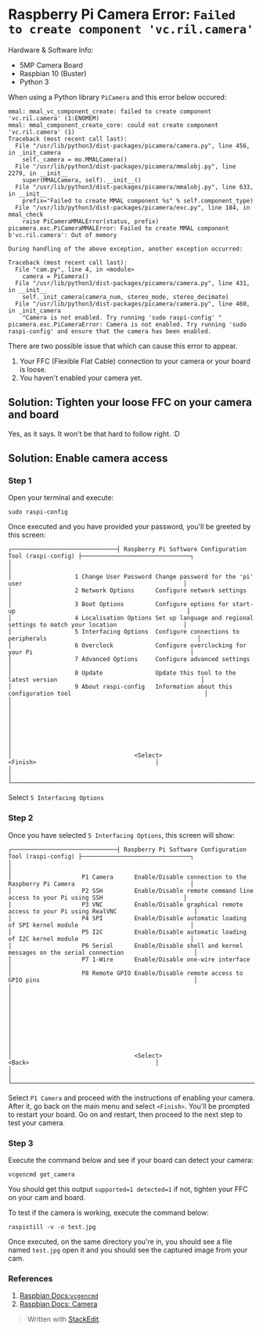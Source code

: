 
# Raspberry Pi Camera Error: `Failed to create component 'vc.ril.camera'`

Hardware & Software Info:
- 5MP Camera Board
- Raspbian 10 (Buster)
- Python 3

When using a Python library `PiCamera` and this error below occured:

    mmal: mmal_vc_component_create: failed to create component 'vc.ril.camera' (1:ENOMEM)
    mmal: mmal_component_create_core: could not create component 'vc.ril.camera' (1)
    Traceback (most recent call last):
      File "/usr/lib/python3/dist-packages/picamera/camera.py", line 456, in _init_camera
        self._camera = mo.MMALCamera()
      File "/usr/lib/python3/dist-packages/picamera/mmalobj.py", line 2279, in __init__
        super(MMALCamera, self).__init__()
      File "/usr/lib/python3/dist-packages/picamera/mmalobj.py", line 633, in __init__
        prefix="Failed to create MMAL component %s" % self.component_type)
      File "/usr/lib/python3/dist-packages/picamera/exc.py", line 184, in mmal_check
        raise PiCameraMMALError(status, prefix)
    picamera.exc.PiCameraMMALError: Failed to create MMAL component b'vc.ril.camera': Out of memory
    
    During handling of the above exception, another exception occurred:
    
    Traceback (most recent call last):
      File "cam.py", line 4, in <module>
        camera = PiCamera()
      File "/usr/lib/python3/dist-packages/picamera/camera.py", line 431, in __init__
        self._init_camera(camera_num, stereo_mode, stereo_decimate)
      File "/usr/lib/python3/dist-packages/picamera/camera.py", line 460, in _init_camera
        "Camera is not enabled. Try running 'sudo raspi-config' "
    picamera.exc.PiCameraError: Camera is not enabled. Try running 'sudo raspi-config' and ensure that the camera has been enabled.

There are two possible issue that which can cause this error to appear.

1. Your FFC (Flexible Flat Cable) connection to your camera or your board is loose. 
2. You haven't enabled your camera yet.

## Solution: Tighten your loose FFC on your camera and board

Yes, as it says. It won't be that hard to follow right. :D 

## Solution: Enable camera access

### Step 1
Open your terminal and execute:

    sudo raspi-config

Once executed and you have provided your password, you'll be greeted by this screen:

    ┌──────────────────────────────┤ Raspberry Pi Software Configuration Tool (raspi-config) ├───────────────────────────────┐
    │                                                                                                                        │
    │                  1 Change User Password Change password for the 'pi' user                                              │
    │                  2 Network Options      Configure network settings                                                     │
    │                  3 Boot Options         Configure options for start-up                                                 │
    │                  4 Localisation Options Set up language and regional settings to match your location                   │
    │                  5 Interfacing Options  Configure connections to peripherals                                           │
    │                  6 Overclock            Configure overclocking for your Pi                                             │
    │                  7 Advanced Options     Configure advanced settings                                                    │
    │                  8 Update               Update this tool to the latest version                                         │
    │                  9 About raspi-config   Information about this configuration tool                                      │
    │                                                                                                                        │
    │                                                                                                                        │
    │                                                                                                                        │
    │                                                                                                                        │
    │                                   <Select>                                   <Finish>                                  │
    │                                                                                                                        │
    └────────────────────────────────────────────────────────────────────────────────────────────────────────────────────────┘

Select `5 Interfacing Options`

### Step 2
Once you have selected `5 Interfacing Options`, this screen will show:

    ┌──────────────────────────────┤ Raspberry Pi Software Configuration Tool (raspi-config) ├───────────────────────────────┐
    │                                                                                                                        │
    │                    P1 Camera      Enable/Disable connection to the Raspberry Pi Camera                                 │
    │                    P2 SSH         Enable/Disable remote command line access to your Pi using SSH                       │
    │                    P3 VNC         Enable/Disable graphical remote access to your Pi using RealVNC                      │
    │                    P4 SPI         Enable/Disable automatic loading of SPI kernel module                                │
    │                    P5 I2C         Enable/Disable automatic loading of I2C kernel module                                │
    │                    P6 Serial      Enable/Disable shell and kernel messages on the serial connection                    │
    │                    P7 1-Wire      Enable/Disable one-wire interface                                                    │
    │                    P8 Remote GPIO Enable/Disable remote access to GPIO pins                                            │
    │                                                                                                                        │
    │                                                                                                                        │
    │                                                                                                                        │
    │                                                                                                                        │
    │                                                                                                                        │
    │                                   <Select>                                   <Back>                                    │
    │                                                                                                                        │
    └────────────────────────────────────────────────────────────────────────────────────────────────────────────────────────┘
Select `P1 Camera` and proceed with  the instructions of enabling your camera. After it, go back on the main menu and select `<Finish>`. You'll be prompted to restart your board. Go on and restart, then proceed to the next step to test your camera.

### Step 3
Execute the command below and see if your board can detect your camera:

    vcgencmd get_camera
You should get this output `supported=1 detected=1` if not, tighten your FFC on your cam and board.

To test if the camera is working, execute the command below:

    raspistill -v -o test.jpg

Once executed, on the same directory you're in, you should see a file named `test.jpg` open it and you should see the captured image from your cam.

### References

1. [Raspbian Docs:`vcgencmd`](https://www.raspberrypi.org/documentation/raspbian/applications/vcgencmd.md)
2. [Raspbian Docs: Camera](https://www.raspberrypi.org/documentation/configuration/camera.md)

> Written with [StackEdit](https://stackedit.io/).
<!--stackedit_data:
eyJoaXN0b3J5IjpbMjE3NzQxNjk5XX0=
-->